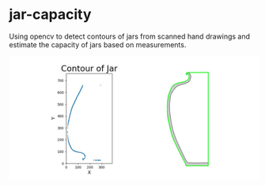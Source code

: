 # jar-capacity
Using opencv to detect contours of jars from scanned hand drawings and estimate the capacity of jars based on measurements.

![image](https://raw.githubusercontent.com/shaobaixiong/Notes/master/jar-capacity%20display.jpg)
